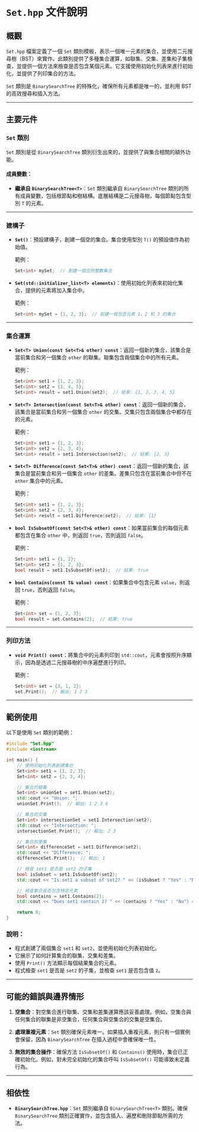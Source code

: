# `Set.hpp` 文件說明

## 概觀

`Set.hpp` 檔案定義了一個 `Set` 類別模板，表示一個唯一元素的集合，並使用二元搜尋樹（BST）來實作。此類別提供了多種集合運算，如聯集、交集、差集和子集檢查，並提供一個方法來檢查是否包含某個元素。它支援使用初始化列表來進行初始化，並提供了列印集合的方法。

`Set` 類別是 `BinarySearchTree` 的特殊化，確保所有元素都是唯一的，並利用 BST 的高效搜尋和插入方法。

---

## 主要元件

### `Set` 類別

`Set` 類別是從 `BinarySearchTree` 類別衍生出來的，並提供了與集合相關的額外功能。

#### 成員變數：
- **繼承自 `BinarySearchTree<T>`**：`Set` 類別繼承自 `BinarySearchTree` 類別的所有成員變數，包括根節點和樹結構。底層結構是二元搜尋樹，每個節點包含型別 `T` 的元素。

---

### 建構子

- **`Set()`**：預設建構子，創建一個空的集合。集合使用型別 `T()` 的預設值作為初始值。

  範例：
  ```cpp
  Set<int> mySet;  // 創建一個空的整數集合
  ```

- **`Set(std::initializer_list<T> elements)`**：使用初始化列表來初始化集合，提供的元素將加入集合中。

  範例：
  ```cpp
  Set<int> mySet = {1, 2, 3};  // 創建一個包含元素 1、2 和 3 的集合
  ```

---

### 集合運算

- **`Set<T> Union(const Set<T>& other) const`**：返回一個新的集合，該集合是當前集合和另一個集合 `other` 的聯集。聯集包含兩個集合中的所有元素。

  範例：
  ```cpp
  Set<int> set1 = {1, 2, 3};
  Set<int> set2 = {3, 4, 5};
  Set<int> result = set1.Union(set2);  // 結果: {1, 2, 3, 4, 5}
  ```

- **`Set<T> Intersection(const Set<T>& other) const`**：返回一個新的集合，該集合是當前集合和另一個集合 `other` 的交集。交集只包含兩個集合中都存在的元素。

  範例：
  ```cpp
  Set<int> set1 = {1, 2, 3};
  Set<int> set2 = {2, 3, 4};
  Set<int> result = set1.Intersection(set2);  // 結果: {2, 3}
  ```

- **`Set<T> Difference(const Set<T>& other) const`**：返回一個新的集合，該集合是當前集合和另一個集合 `other` 的差集。差集只包含在當前集合中但不在 `other` 集合中的元素。

  範例：
  ```cpp
  Set<int> set1 = {1, 2, 3};
  Set<int> set2 = {2, 3, 4};
  Set<int> result = set1.Difference(set2);  // 結果: {1}
  ```

- **`bool IsSubsetOf(const Set<T>& other) const`**：如果當前集合的每個元素都包含在集合 `other` 中，則返回 `true`，否則返回 `false`。

  範例：
  ```cpp
  Set<int> set1 = {1, 2};
  Set<int> set2 = {1, 2, 3};
  bool result = set1.IsSubsetOf(set2);  // 結果: true
  ```

- **`bool Contains(const T& value) const`**：如果集合中包含元素 `value`，則返回 `true`，否則返回 `false`。

  範例：
  ```cpp
  Set<int> set = {1, 2, 3};
  bool result = set.Contains(2);  // 結果: true
  ```

---

### 列印方法

- **`void Print() const`**：將集合中的元素列印到 `std::cout`，元素會按照升序顯示，因為是透過二元搜尋樹的中序遍歷進行列印。

  範例：
  ```cpp
  Set<int> set = {3, 1, 2};
  set.Print();  // 輸出: 1 2 3
  ```

---

## 範例使用

以下是使用 `Set` 類別的範例：

```cpp
#include "Set.hpp"
#include <iostream>

int main() {
    // 使用初始化列表創建集合
    Set<int> set1 = {1, 2, 3};
    Set<int> set2 = {2, 3, 4};

    // 集合的聯集
    Set<int> unionSet = set1.Union(set2);
    std::cout << "Union: ";
    unionSet.Print();  // 輸出: 1 2 3 4

    // 集合的交集
    Set<int> intersectionSet = set1.Intersection(set2);
    std::cout << "Intersection: ";
    intersectionSet.Print();  // 輸出: 2 3

    // 集合的差集
    Set<int> differenceSet = set1.Difference(set2);
    std::cout << "Difference: ";
    differenceSet.Print();  // 輸出: 1

    // 檢查 set1 是否是 set2 的子集
    bool isSubset = set1.IsSubsetOf(set2);
    std::cout << "Is set1 a subset of set2? " << (isSubset ? "Yes" : "No") << std::endl;

    // 檢查集合是否包含特定元素
    bool contains = set1.Contains(2);
    std::cout << "Does set1 contain 2? " << (contains ? "Yes" : "No") << std::endl;

    return 0;
}
```

### 說明：
- 程式創建了兩個集合 `set1` 和 `set2`，並使用初始化列表初始化。
- 它展示了如何計算集合的聯集、交集和差集。
- 使用 `Print()` 方法顯示每個結果集合的元素。
- 程式檢查 `set1` 是否是 `set2` 的子集，並檢查 `set1` 是否包含值 `2`。

---

## 可能的錯誤與邊界情形

1. **空集合**：對空集合進行聯集、交集和差集運算應該妥善處理。例如，空集合與任何集合的聯集是非空集合，任何集合與空集合的交集是空集合。
   
2. **處理重複元素**：`Set` 類別確保元素唯一。如果插入重複元素，則只有一個實例會保留，因為 `BinarySearchTree` 在插入過程中會確保唯一性。

3. **無效的集合操作**：確保方法 `IsSubsetOf()` 和 `Contains()` 使用時，集合已正確初始化。例如，對未完全初始化的集合呼叫 `IsSubsetOf()` 可能導致未定義行為。

---

## 相依性

- **`BinarySearchTree.hpp`**：`Set` 類別繼承自 `BinarySearchTree<T>` 類別。確保 `BinarySearchTree` 類別正確實作，並包含插入、遍歷和刪除節點所需的方法。
